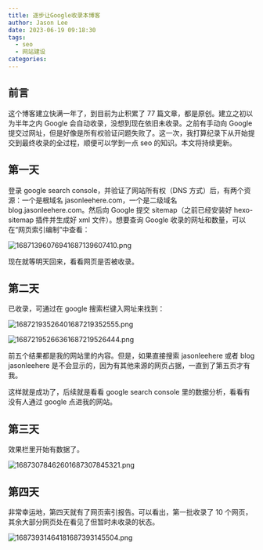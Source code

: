 ```yaml
---
title: 逐步让Google收录本博客
author: Jason Lee
date: 2023-06-19 09:18:30
tags:
  - seo
  - 网站建设
categories:
---
```


## 前言

这个博客建立快满一年了，到目前为止积累了 77 篇文章，都是原创。建立之初以为半年之内 Google 会自动收录，没想到现在依旧未收录。之前有手动向 Google 提交过网址，但是好像是所有权验证问题失败了。这一次，我打算纪录下从开始提交到最终收录的全过程，顺便可以学到一点 seo 的知识。本文将持续更新。

## 第一天

登录 google search console，并验证了网站所有权（DNS 方式）后，有两个资源：一个是根域名 jasonleehere.com，一个是二级域名 blog.jasonleehere.com。然后向 Google 提交 sitemap（之前已经安装好 hexo-sitemap 插件并生成好 xml 文件）。想要查询 Google 收录的网址和数量，可以在“网页索引编制”中查看：

![16871396076941687139607410.png](https://cdn.jsdelivr.net/gh/li199-code/blog-imgs@main/16871396076941687139607410.png)

现在就等明天回来，看看网页是否被收录。

## 第二天

已收录，可通过在 google 搜索栏键入网址来找到：

![16872193526401687219352555.png](https://cdn.jsdelivr.net/gh/li199-code/blog-imgs@main/16872193526401687219352555.png)

![16872195266361687219526444.png](https://cdn.jsdelivr.net/gh/li199-code/blog-imgs@main/16872195266361687219526444.png)

前五个结果都是我的网站里的内容。但是，如果直接搜索 jasonleehere 或者 blog jasonleehere 是不会显示的，因为有其他来源的网页占据，一直到了第五页才有我。

这样就是成功了，后续就是看看 google search console 里的数据分析，看看有没有人通过 google 点进我的网站。

## 第三天

效果栏里开始有数据了。

![16873078462601687307845321.png](https://cdn.jsdelivr.net/gh/li199-code/blog-imgs@main/16873078462601687307845321.png)

## 第四天

非常幸运地，第四天就有了网页索引报告。可以看出，第一批收录了 10 个网页，其余大部分网页处在看见了但暂时未收录的状态。

![16873931464181687393145504.png](https://cdn.jsdelivr.net/gh/li199-code/blog-imgs@main/16873931464181687393145504.png)
